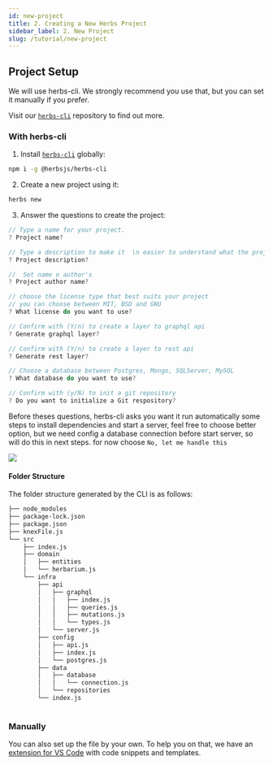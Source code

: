 ```yaml
---
id: new-project
title: 2. Creating a New Herbs Project
sidebar_label: 2. New Project
slug: /tutorial/new-project
---
```


## Project Setup

We will use herbs-cli. We strongly recommend you use that, but you can set it manually if you prefer. 

Visit our [`herbs-cli`](https://github.com/herbsjs/herbs-cli) repository to find out more.

### With herbs-cli

1. Install [`herbs-cli`](https://github.com/herbsjs/herbs-cli) globally:

```sh
npm i -g @herbsjs/herbs-cli 
```

2. Create a new project using it:

```sh
herbs new
```

3. Answer the questions to create the project:

```javascript
// Type a name for your project.
? Project name? 

// Type a description to make it  \n easier to understand what the project is about.
? Project description? 

//  Set name o author's
? Project author name? 

// choose the license type that best suits your project
// you can choose between MIT, BSD and GNU
? What license do you want to use? 

// Confirm with (Y/n) to create a layer to graphql api
? Generate graphql layer? 

// Confirm with (Y/n) to create a layer to rest api
? Generate rest layer? 

// Choose a database between Postgres, Mongo, SQLServer, MySQL
? What database do you want to use? 

// Confirm with (y/N) to init a git repository
? Do you want to initialize a Git respository? 
```

Before theses questions, herbs-cli asks you want it run automatically 
some steps to install dependencies and start a server, feel free to choose better option, 
but we need config a database connection before start server, so will do this in next steps.
for now choose ```No, let me handle this```



![](../../static/assets/herbs-new.gif)



#### Folder Structure

The folder structure generated by the CLI is as follows:

```sh
├── node_modules
├── package-lock.json
├── package.json
├── knexFile.js
└── src
    ├── index.js
    ├── domain
    │   ├── entities
    │   └── herbarium.js 
    └── infra
        ├── api
        │   ├── graphql
        │   │   ├── index.js
        │   │   ├── queries.js
        │   │   ├── mutations.js
        │   │   └── types.js
        │   └── server.js      
        ├── config
        │   ├── api.js
        │   ├── index.js
        │   └── postgres.js
        ├── data
        │   ├── database
        │   │   └── connection.js
        │   └── repositories
        └── index.js
        
```

### Manually

You can also set up the file by your own. To help you on that, we have an [extension for VS Code](https://marketplace.visualstudio.com/items?itemName=EndersonCosta.herbs-snippets) with code snippets and templates.
